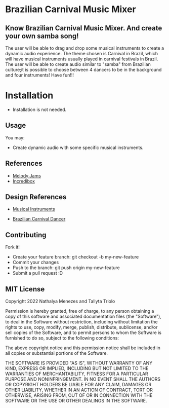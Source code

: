 # Brazilian Carnival Music Mixer
## Know Brazilian Carnival Music Mixer. And create your own samba song!

The user will be able to drag and drop some musical instruments to create a dynamic audio experience. 
The theme chosen is Carnival in Brazil, which will have musical instruments usually played in carnival festivals in Brazil. The user will be able to create audio similar to "samba" from Brazilian culture;it is possible to choose between 4 dancers to be in the background and four instruments!
Have fun!!!

# Installation

- Installation is not needed.

## Usage
You may:

- Create dynamic audio with some specific musical instruments. 

## References
 - [Melody Jams](https://melodyjams.com/https://www.incredibox.com/pt/)
 - [Incredibox](https://www.incredibox.com/pt/)

## Design References 
- [Musical Instruments](https://infograficos.estadao.com.br/public/especiais/carnaval/2016/conheca-os-instrumentos/)

- [Brazilian Carnival Dancer](https://www.freepik.com/free-vector/brazilian-carnival-dancer-collection_6744383.htm?query=carnaval&collectionId=2318&&position=0&from_view=collections)

## Contributing 

Fork it!

- Create your feature branch: git checkout -b my-new-feature
- Commit your changes
- Push to the branch: git push origin my-new-feature
- Submit a pull request :D

## MIT License

Copyright 2022 Nathalya Menezes and Tallyta Triolo

Permission is hereby granted, free of charge, to any person obtaining a copy of this software and associated documentation files (the "Software"), to deal in the Software without restriction, including without limitation the rights to use, copy, modify, merge, publish, distribute, sublicense, and/or sell copies of the Software, and to permit persons to whom the Software is furnished to do so, subject to the following conditions:

The above copyright notice and this permission notice shall be included in all copies or substantial portions of the Software.

THE SOFTWARE IS PROVIDED "AS IS", WITHOUT WARRANTY OF ANY KIND, EXPRESS OR IMPLIED, INCLUDING BUT NOT LIMITED TO THE WARRANTIES OF MERCHANTABILITY, FITNESS FOR A PARTICULAR PURPOSE AND NONINFRINGEMENT. IN NO EVENT SHALL THE AUTHORS OR COPYRIGHT HOLDERS BE LIABLE FOR ANY CLAIM, DAMAGES OR OTHER LIABILITY, WHETHER IN AN ACTION OF CONTRACT, TORT OR OTHERWISE, ARISING FROM, OUT OF OR IN CONNECTION WITH THE SOFTWARE OR THE USE OR OTHER DEALINGS IN THE SOFTWARE.

